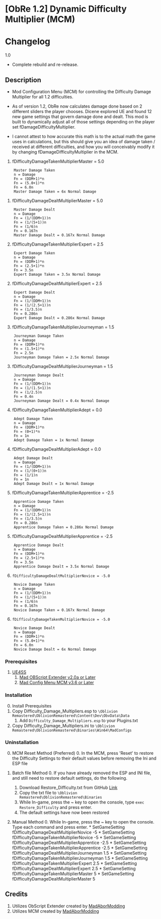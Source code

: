 # [ObRe 1.2] Dynamic Difficulty Multiplier (MCM)

# Changelog
1.0
* Complete rebuild and re-release. 

## Description

* Mod Configuration Menu (MCM) for controlling the Difficulty Damage Multiplier for all 1.2 difficulties.

* As of version 1.2, ObRe now calculates damage done based on 2 different sliders the player chooses. Dicene explored UE and found 12 new game settings that govern damage done and dealt. This mod is built to dynamically adjust all of those settings depending on the player set fDamageDifficultyMultiplier. 

* I cannot attest to how accurate this math is to the actual math the game uses in calculations, but this should give you an idea of damage taken / received at different difficulties, and how you will conceivably modify it by changing fDamageDifficultyMultiplier in the MCM.


1. fDifficultyDamageTakenMultiplierMaster = 5.0
```
	Master Damage Taken
	n = Damage
	Fn = (DDM+1)*n
	Fn = (5.0+1)*n
	Fn = 6.0n
	Master Damage Taken = 6x Normal Damage
```

1. fDifficultyDamageDealtMultiplierMaster = 5.0
```
	Master Damage Dealt
	n = Damage
	Fn = (1/(DDM+1))n
	Fn = (1/(5+1))n
	Fn = (1/6)n
	Fn = 0.167n
	Master Damage Dealt = 0.167x Normal Damage
```

2. fDifficultyDamageTakenMultiplierExpert = 2.5
```
 	Expert Damage Taken
 	n = Damage
 	Fn = (DDM+1)*n
 	Fn = (2.5+1)*n
 	Fn = 3.5n
 	Expert Damage Taken = 3.5x Normal Damage
```

2. fDifficultyDamageDealtMultiplierExpert = 2.5
```
	Expert Damage Dealt
	n = Damage
	Fn = (1/(DDM+1))n
	Fn = (1/(2.5+1))n
	Fn = (1/3.5)n
	Fn = 0.286n
	Expert Damage Dealt = 0.286x Normal Damage
```

3. fDifficultyDamageTakenMultiplierJourneyman = 1.5
```
	Journeyman Damage Taken
	n = Damage
	Fn = (DDM+1)*n
	Fn = (1.5+1)*n
	Fn = 2.5n
	Journeyman Damage Taken = 2.5x Normal Damage
```

3. fDifficultyDamageDealtMultiplierJourneyman = 1.5
```
	Journeyman Damage Dealt
	n = Damage
	Fn = (1/(DDM+1))n
	Fn = (1/(1.5+1))n
	Fn = (1/2.5)n
	Fn = 0.4n
	Journeyman Damage Dealt = 0.4x Normal Damage
```

4. fDifficultyDamageTakenMultiplierAdept = 0.0
```
	Adept Damage Taken
	n = Damage
	Fn = (DDM+1)*n
	Fn = (0+1)*n
	Fn = 1n
	Adept Damage Taken = 1x Normal Damage
```

4. fDifficultyDamageDealtMultiplierAdept = 0.0
```
	Adept Damage Dealt
	n = Damage
	Fn = (1/(DDM+1))n
	Fn = (1/(0+1))n
	Fn = (1/1)n
	Fn = 1n
	Adept Damage Dealt = 1x Normal Damage
```

5. fDifficultyDamageTakenMultiplierApprentice = -2.5
```
	Apprentice Damage Taken
	n = Damage
	Fn = (1/(DDM+1))n
	Fn = (1/(2.5+1))n
	Fn = (1/3.5)n
	Fn = 0.286n
	Apprentice Damage Taken = 0.286x Normal Damage
```

5. fDifficultyDamageDealtMultiplierApprentice = -2.5
```
	Apprentice Damage Dealt
	n = Damage
	Fn = (DDM+1)*n
	Fn = (2.5+1)*n
	Fn = 3.5n
	Apprentice Damage Dealt = 3.5x Normal Damage
```
	
6. `fDifficultyDamageDealtMultiplierNovice = -5.0`
```
	Novice Damage Taken
	n = Damage
	Fn = (1/(DDM+1))n
	Fn = (1/(5+1))n
	Fn = (1/6)n
	Fn = 0.167n
	Novice Damage Taken = 0.167x Normal Damage
```
	
6. `fDifficultyDamageTakenMultiplierNovice = -5.0`
```
	Novice Damage Dealt
	n = Damage
	Fn = (DDM+1)*n
	Fn = (5.0+1)*n
	Fn = 6.0n
	Novice Damage Dealt = 6x Normal Damage
```

### Prerequisites
1. [UE4SS](https://www.nexusmods.com/oblivionremastered/mods/32)
	1. [Mad OBScript Extender v2.0a or Later](https://www.nexusmods.com/oblivionremastered/mods/4819)
	2. [Mad Config Menu MCM v3.6 or Later](https://www.nexusmods.com/oblivionremastered/mods/4810)
	
### Installation
0. Install Prerequisites
1. Copy Difficulty_Damage_Multipliers.esp to `\Oblivion Remastered\OblivionRemastered\Content\Dev\ObvData\Data`
	1. Add `Difficulty_Damage_Multipliers.esp` to your Plugins.txt
2. Copy Difficulty_Damage_Multipliers.ini to `\Oblivion Remastered\OblivionRemastered\Binaries\Win64\MadConfigs`

### Uninstallation
0. MCM Reset Method (Preferred)
	0. In the MCM, press 'Reset' to restore the Difficulty Settings to their default values before removing the Ini and ESP file
	
1. Batch file Method
	0. If you have already removed the ESP and INI file, and still need to restore default settings, do the following. 
	1. Download Restore_Difficulty.txt from GitHub [Link](https://github.com/justv316/Difficulty_Slider_MCM/blob/main/src/OblivionRemastered/Restore_Difficulty.txt)
	2. Copy the txt file to `\Oblivion Remastered\OblivionRemastered\Binaries`
	3. While In-game, press the ~ key to open the console, type `exec Restore_Difficulty` and press enter.
	4. The default settings have now been restored

2. Manual Method
	0. While In-game, press the ~ key to open the console. Type each command and press enter.
		* SetGameSetting fDifficultyDamageDealtMultiplierNovice -5
		* SetGameSetting fDifficultyDamageTakenMultiplierNovice -5
		* SetGameSetting fDifficultyDamageDealtMultiplierApprentice -2.5
		* SetGameSetting fDifficultyDamageTakenMultiplierApprentice -2.5
		* SetGameSetting fDifficultyDamageDealtMultiplierJourneyman 1.5
		* SetGameSetting fDifficultyDamageTakenMultiplierJourneyman 1.5
		* SetGameSetting fDifficultyDamageTakenMultiplierExpert 2.5
		* SetGameSetting fDifficultyDamageDealtMultiplierExpert 2.5
		* SetGameSetting fDifficultyDamageTakenMultiplierMaster 5
		* SetGameSetting fDifficultyDamageDealtMultiplierMaster 5

## Credits
1. Utilizes ObScript Extender created by [MadAborModding](https://next.nexusmods.com/profile/MadAborModding)
2. Utilizes MCM created by [MadAborModding](https://next.nexusmods.com/profile/MadAborModding)